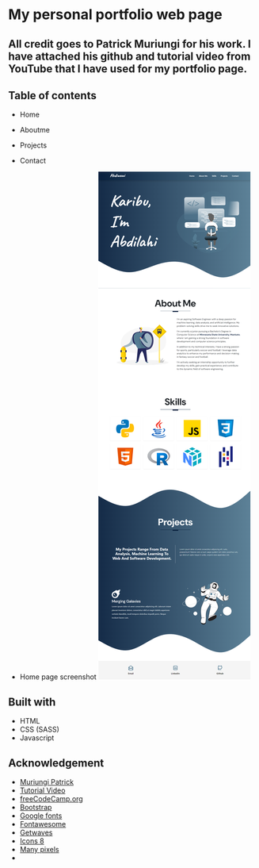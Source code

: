 # My personal portfolio web page
## All credit goes to Patrick Muriungi for his work. I have attached his github and tutorial video from YouTube that I have used for my portfolio page.
## Table of contents
- Home
- Aboutme
- Projects
- Contact

- Home page screenshot
![Home page screenshot](./images/art/Portfolio%20screenshot.png)

## Built with
- HTML
- CSS (SASS)
- Javascript

## Acknowledgement
- [Muriungi Patrick](https://github.com/MuriungiPatrick/Bootstrap-5-portfolio-template/tree/main)
- [Tutorial Video](https://www.youtube.com/watch?v=iJKCj8uAHz8&ab_channel=freeCodeCamp.org)
- [freeCodeCamp.org](https://www.youtube.com/channel/UC8butISFwT-Wl7EV0hUK0BQ)
- [Bootstrap](https://getbootstrap.com/docs/5.0/getting-started/introduction/)
- [Google fonts](https://fonts.google.com/)
- [Fontawesome](https://fontawesome.com/)
- [Getwaves](https://getwaves.io/)
- [Icons 8](https://icons8.com/icons/color)
- [Many pixels](https://www.manypixels.co/gallery/)
- 